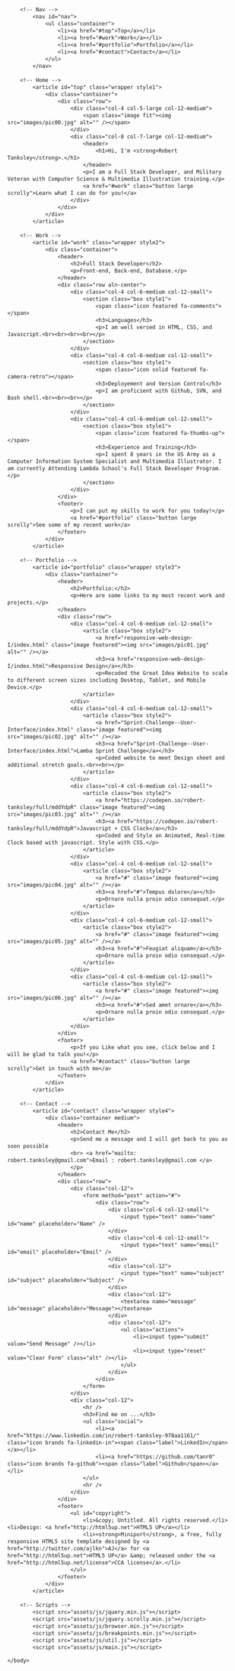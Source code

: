 <!DOCTYPE HTML>

<html>
	<head>
		<title>Robert Tanksley - Developer -</title>
		<meta charset="utf-8" />
		<meta name="viewport" content="width=device-width, initial-scale=1, user-scalable=no" />
		<link rel="stylesheet" href="assets/css/main.css" />
	</head>
	<body class="is-preload">

		<!-- Nav -->
			<nav id="nav">
				<ul class="container">
					<li><a href="#top">Top</a></li>
					<li><a href="#work">Work</a></li>
					<li><a href="#portfolio">Portfolio</a></li>
					<li><a href="#contact">Contact</a></li>
				</ul>
			</nav>

		<!-- Home -->
			<article id="top" class="wrapper style1">
				<div class="container">
					<div class="row">
						<div class="col-4 col-5-large col-12-medium">
							<span class="image fit"><img src="images/pic00.jpg" alt="" /></span>
						</div>
						<div class="col-8 col-7-large col-12-medium">
							<header>
								<h1>Hi, I'm <strong>Robert Tanksley</strong>.</h1>
							</header>
							<p>I am a Full Stack Developer, and Military Veteran with Computer Science & Multimedia Illustration training.</p>
							<a href="#work" class="button large scrolly">Learn what I can do for you!</a>
						</div>
					</div>
				</div>
			</article>

		<!-- Work -->
			<article id="work" class="wrapper style2">
				<div class="container">
					<header>
						<h2>Full Stack Developer</h2>
						<p>Front-end, Back-end, Database.</p>
					</header>
					<div class="row aln-center">
						<div class="col-4 col-6-medium col-12-small">
							<section class="box style1">
								<span class="icon featured fa-comments"></span>
								<h3>Languages</h3>
								<p>I am well versed in HTML, CSS, and Javascript.<br><br><br><br></p>
							</section>
						</div>
						<div class="col-4 col-6-medium col-12-small">
							<section class="box style1">
								<span class="icon solid featured fa-camera-retro"></span>
								<h3>Deployement and Version Control</h3>
								<p>I am proficient with Github, SVN, and Bash shell.<br><br><br></p>
							</section>
						</div>
						<div class="col-4 col-6-medium col-12-small">
							<section class="box style1">
								<span class="icon featured fa-thumbs-up"></span>
								<h3>Experience and Training</h3>
								<p>I spent 8 years in the US Army as a Computer Information System Specialist and Multimedia Illustrator. I am currently Attending Lambda School's Full Stack Developer Program.</p>
							</section>
						</div>
					</div>
					<footer>
						<p>I can put my skills to work for you today!</p>
						<a href="#portfolio" class="button large scrolly">See some of my recent work</a>
					</footer>
				</div>
			</article>

		<!-- Portfolio -->
			<article id="portfolio" class="wrapper style3">
				<div class="container">
					<header>
						<h2>Portfolio:</h2>
						<p>Here are some links to my most recent work and projects.</p>
					</header>
					<div class="row">
						<div class="col-4 col-6-medium col-12-small">
							<article class="box style2">
								<a href="responsive-web-design-I/index.html" class="image featured"><img src="images/pic01.jpg" alt="" /></a>
								<h3><a href="responsive-web-design-I/index.html">Responsive Design</a></h3>
								<p>Recoded the Great Idea Website to scale to different screen sizes including Desktop, Tablet, and Mobile Device.</p>
							</article>
						</div>
						<div class="col-4 col-6-medium col-12-small">
							<article class="box style2">
								<a href="Sprint-Challenge--User-Interface/index.html" class="image featured"><img src="images/pic02.jpg" alt="" /></a>
								<h3><a href="Sprint-Challenge--User-Interface/index.html">Lamba Sprint Challenge</a></h3>
								<p>Coded website to meet Design sheet and additional stretch goals.<br><br></p>
							</article>
						</div>
						<div class="col-4 col-6-medium col-12-small">
							<article class="box style2">
								<a href="https://codepen.io/robert-tanksley/full/mddYdpR" class="image featured"><img src="images/pic03.jpg" alt="" /></a>
								<h3><a href="https://codepen.io/robert-tanksley/full/mddYdpR">Javascript + CSS Clock</a></h3>
								<p>Coded and Style an Animated, Real-time Clock based with javascript. Style with CSS.</p>
							</article>
						</div>
						<div class="col-4 col-6-medium col-12-small">
							<article class="box style2">
								<a href="#" class="image featured"><img src="images/pic04.jpg" alt="" /></a>
								<h3><a href="#">Tempus dolore</a></h3>
								<p>Ornare nulla proin odio consequat.</p>
							</article>
						</div>
						<div class="col-4 col-6-medium col-12-small">
							<article class="box style2">
								<a href="#" class="image featured"><img src="images/pic05.jpg" alt="" /></a>
								<h3><a href="#">Feugiat aliquam</a></h3>
								<p>Ornare nulla proin odio consequat.</p>
							</article>
						</div>
						<div class="col-4 col-6-medium col-12-small">
							<article class="box style2">
								<a href="#" class="image featured"><img src="images/pic06.jpg" alt="" /></a>
								<h3><a href="#">Sed amet ornare</a></h3>
								<p>Ornare nulla proin odio consequat.</p>
							</article>
						</div>
					</div>
					<footer>
						<p>If you Like what you see, click below and I will be glad to talk you!</p>
						<a href="#contact" class="button large scrolly">Get in touch with me</a>
					</footer>
				</div>
			</article>

		<!-- Contact -->
			<article id="contact" class="wrapper style4">
				<div class="container medium">
					<header>
						<h2>Contact Me</h2>
						<p>Send me a message and I will get back to you as soon possible
						<br> <a href="mailto: robert.tanksley@gmail.com">Email : robert.tanksley@gmail.com </a> 	
						</p>
					</header>
					<div class="row">
						<div class="col-12">
							<form method="post" action="#">
								<div class="row">
									<div class="col-6 col-12-small">
										<input type="text" name="name" id="name" placeholder="Name" />
									</div>
									<div class="col-6 col-12-small">
										<input type="text" name="email" id="email" placeholder="Email" />
									</div>
									<div class="col-12">
										<input type="text" name="subject" id="subject" placeholder="Subject" />
									</div>
									<div class="col-12">
										<textarea name="message" id="message" placeholder="Message"></textarea>
									</div>
									<div class="col-12">
										<ul class="actions">
											<li><input type="submit" value="Send Message" /></li>
											<li><input type="reset" value="Clear Form" class="alt" /></li>
										</ul>
									</div>
								</div>
							</form>
						</div>
						<div class="col-12">
							<hr />
							<h3>Find me on ...</h3>
							<ul class="social">
								<li><a href="https://www.linkedin.com/in/robert-tanksley-978aa1161/" class="icon brands fa-linkedin-in"><span class="label">LinkedIn</span></a></li>
								<li><a href="https://github.com/tanr0" class="icon brands fa-github"><span class="label">Github</span></a></li>
							</ul>
							<hr />
						</div>
					</div>
					<footer>
						<ul id="copyright">
							<li>&copy; Untitled. All rights reserved.</li><li>Design: <a href="http://html5up.net">HTML5 UP</a></li>
							<li><strong>Miniport</strong>, a free, fully responsive HTML5 site template designed by <a href="http://twitter.com/ajlkn">AJ</a> for <a href="http://html5up.net">HTML5 UP</a> &amp; released under the <a href="http://html5up.net/license">CCA license</a>.</li>
						</ul>
					</footer>
				</div>
			</article>

		<!-- Scripts -->
			<script src="assets/js/jquery.min.js"></script>
			<script src="assets/js/jquery.scrolly.min.js"></script>
			<script src="assets/js/browser.min.js"></script>
			<script src="assets/js/breakpoints.min.js"></script>
			<script src="assets/js/util.js"></script>
			<script src="assets/js/main.js"></script>
<!--
	Miniport by HTML5 UP
	html5up.net | @ajlkn
	Free for personal and commercial use under the CCA 3.0 license (html5up.net/license)
-->
	</body>
</html>